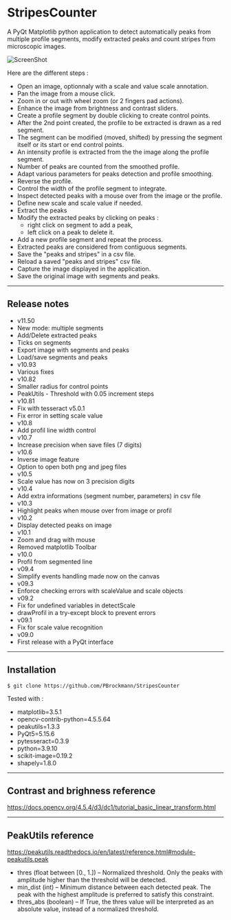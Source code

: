 # StripesCounter

A PyQt Matplotlib python application to detect automatically peaks from
multiple profile segments, modify extracted peaks and count stripes from 
microscopic images.

![ScreenShot](StripesCounter_v11.5.gif)  

Here are the different steps :

* Open an image, optionnaly with a scale and value scale annotation.
* Pan the image from a mouse click.
* Zoom in or out with wheel zoom (or 2 fingers pad actions).
* Enhance the image from brightness and contrast sliders.
* Create a profile segment by double clicking to create control points.
* After the 2nd point created, the profile to be extracted is drawn as a red segment. 
* The segment can be modified (moved, shifted) by pressing the segment itself or its start or end control points.
* An intensity profile is extracted from the the image along the profile segment.
* Number of peaks are counted from the smoothed profile.
* Adapt various parameters for peaks detection and profile smoothing.
* Reverse the profile. 
* Control the width of the profile segment to integrate. 
* Inspect detected peaks with a mouse over from the image or the profile. 
* Define new scale and scale value if needed.
* Extract the peaks
* Modify the extracted peaks by clicking on peaks :
  * right click on segment to add a peak,
  * left click on a peak to delete it.
* Add a new profile segment and repeat the process.
* Extracted peaks are considered from contiguous segments. 
* Save the "peaks and stripes" in a csv file.
* Reload a saved "peaks and stripes" csv file.
* Capture the image displayed in the application.
* Save the original image with segments and peaks.

<hr>

## Release notes

* v11.50
 * New mode: multiple segments
 * Add/Delete extracted peaks
 * Ticks on segments
 * Export image with segments and peaks
 * Load/save segments and peaks
* v10.93
 * Various fixes
* v10.82
 * Smaller radius for control points
 * PeakUtils - Threshold with 0.05 increment steps
* v10.81
 * Fix with tesseract v5.0.1
 * Fix error in setting scale value
* v10.8
 * Add profil line width control
* v10.7
 * Increase precision when save files (7 digits)
* v10.6
 * Inverse image feature
 * Option to open both png and jpeg files
* v10.5
 * Scale value has now on 3 precision digits
* v10.4
 * Add extra informations (segment number, parameters) in csv file
* v10.3
 * Highlight peaks when mouse over from image or profil
* v10.2
 * Display detected peaks on image
* v10.1
 * Zoom and drag with mouse
 * Removed matplotlib Toolbar
* v10.0
 * Profil from segmented line 
* v09.4
 * Simplify events handling made now on the canvas
* v09.3
 * Enforce checking errors with scaleValue and scale objects
* v09.2
 * Fix for undefined variables in detectScale
 * drawProfil in a try-except block to prevent errors
* v09.1
 * Fix for scale value recognition
* v09.0
 * First release with a PyQt interface

<hr>

## Installation

`$ git clone https://github.com/PBrockmann/StripesCounter`

Tested with :
 * matplotlib=3.5.1
 * opencv-contrib-python=4.5.5.64
 * peakutils=1.3.3
 * PyQt5=5.15.6
 * pytesseract=0.3.9
 * python=3.9.10
 * scikit-image=0.19.2
 * shapely=1.8.0

<hr>

## Contrast and brighness reference 

https://docs.opencv.org/4.5.4/d3/dc1/tutorial_basic_linear_transform.html

<hr>

## PeakUtils reference

https://peakutils.readthedocs.io/en/latest/reference.html#module-peakutils.peak

* thres (float between [0., 1.]) – Normalized threshold. Only the peaks with amplitude higher than the threshold will be detected.
* min_dist (int) – Minimum distance between each detected peak. The peak with the highest amplitude is preferred to satisfy this constraint.
* thres_abs (boolean) – If True, the thres value will be interpreted as an absolute value, instead of a normalized threshold.

